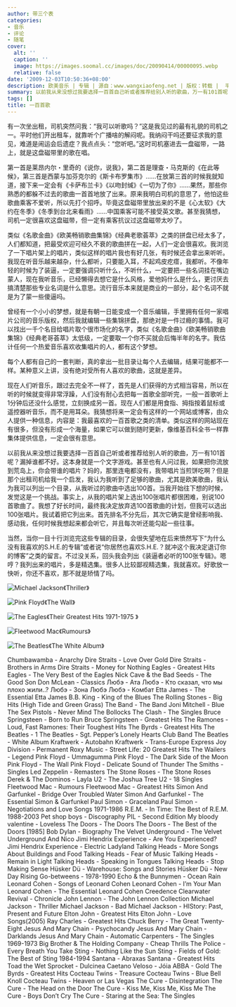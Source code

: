 ```yaml
---
author: 带三个表
categories:
- 音乐
- 评论
- 随笔
cover:
  alt: ''
  caption: ''
  image: https://images.soomal.cc/images/doc/20090414/00000095.webp
  relative: false
date: '2009-12-03T10:50:36+08:00'
description: 欧美音乐 | 专辑 | 源自：www.wangxiaofeng.net | 版权：转载 |  平均/总评分：09.71/68
summary: 以前我从来没想过我要选择一百首自己听或者推荐给别人听的歌曲，万一有101首呢？漏掉谁都不好。这本身就是一个文字游戏。甚至也有人问过我，如果把你流放到荒岛上，你会带谁的唱片？妈的，那里连电都没有，我带唱片当煎饼吃啊？但是那个出租司机给我一个启发，我认为我听到了足够的歌曲，尤其是欧美歌曲，我认为我可以列出一个目录，从我听过的歌曲中选出100首。
tags: []
title: 一百首歌
---
```


有一次坐出租，司机突然问我：“我可以听歌吗？”这是我见过的最有礼貌的司机之一。平时他们开出租车，就靠听个广播啥的解闷呢。我纳闷干吗还要征求我的意见，难道是闹运会后遗症？我点点头：“您听吧。”这时司机塞进去一盘磁带，一路上，就是这盘磁带里的歌在唱。



第一首是莱昂内尔・里奇的《说你，说我》，第二首是理查・马克斯的《在此等候》，第三首是西蒙与加芬克尔的《斯卡布罗集市》……在放第三首的时候我就知道，接下来一定会有《卡萨布兰卡》《以吻封缄》《一切为了你》……果然，那些你熟悉的都躲不过去的歌曲一首首地放了出来。原来我明白司机的意思了，他怕这些歌曲乘客不爱听，所以先打个招呼。毕竟这盘磁带里放出来的不是《心太软》《大约在冬季》《冬季到台北来看雨》……中国乘客可能不接受英文歌。甚至我猜想，司机一定很喜欢这盘磁带，但一定有乘客抗议过这盘磁带太吵了。



类似《名歌金曲》《欧美畅销歌曲集锦》《经典老歌荟萃》之类的拼盘已经太多了，人们都知道，把最受欢迎可经久不衰的歌曲拼在一起，人们一定会很喜欢。我浏览了一下唱片架上的唱片，类似这样的唱片我也有好几张，有时候还会拿出来听听。我现在听音乐越来越杂，什么都听，只要能入耳，不起鸡皮疙瘩，我都听。不像年轻的时候为了装逼，一定要强调只听什么，不听什么，一定要把一些名词挂在嘴边蒙人，现在我听音乐，已经懒得去想它是什么风格，爱他妈什么是什么，更讨厌去搞清楚那些专业名词是什么意思。流行音乐本来就是商业的一部分，起个名词不就是为了蒙一些傻逼吗。



曾经有一个小小的梦想，就是有朝一日能变成一个音乐编辑，手里拥有任何一家唱片公司的音乐版权，然后我就编辑一些集锦拼盘，那绝对是一件过瘾的事情。我可以找出一千个名目给唱片取个很市场化的名字，类似《名歌金曲》《欧美畅销歌曲集锦》《经典老哥荟萃》太低级，一定要取一个你不买就会后悔半年的名字。我估计任何一个热爱音乐喜欢收集唱片的人，都有这个梦想。



每个人都有自己的一套判断，真的拿出一批目录让每个人去编辑，结果可能都不一样。某种意义上讲，没有绝对受所有人喜欢的歌曲，这就是差异。



现在人们听音乐，跟过去完全不一样了，首先是人们获得的方式相当容易，所以在听的时候就变得非常浮躁，人们没有耐心去把每一首歌全部听完，一般一首歌听上1分钟后还没什么感觉，立刻换成另一首。现在人们都是用食指、拇指按着鼠标或遥控器听音乐，而不是用耳朵。我猜想将来一定会有这样的一个网站或博客，由众人提供一种信息，内容是：我最喜欢的一百首歌之类的清单。类似这样的网站现在有很多，但没有形成一个海量，如果它可以做到随时更新，像维基百科全书一样靠集体提供信息，一定会很有意思。



以前我从来没想过我要选择一百首自己听或者推荐给别人听的歌曲，万一有101首呢？漏掉谁都不好。这本身就是一个文字游戏。甚至也有人问过我，如果把你流放到荒岛上，你会带谁的唱片？妈的，那里连电都没有，我带唱片当煎饼吃啊？但是那个出租司机给我一个启发，我认为我听到了足够的歌曲，尤其是欧美歌曲，我认为我可以列出一个目录，从我听过的歌曲中选出100首。当我开始往下想的时候，发觉这是一个挑战。事实上，从我的唱片架上选出100张唱片都很困难，别说100首歌曲了。我想了好长时间，最终我决定放弃选100首歌曲的计划，但我可以选出100张唱片。我试着把它列出来。首先排名不分先后，其次它确实是曾经影响我、感动我，任何时候我想起来都会听它，并且每次听还能勾起一些往事。



当然，当你一目十行浏览完这些专辑的目录，会很失望地在后来愤然写下“为什么没有我喜欢的S.H.E.的专辑”或者说“你居然也喜欢S.H.E.？就冲这个我决定退订你的博客”之类的留言。不过没关系，回头我会列出《装逼者必听的100张专辑》。嗯哼？我列出来的唱片，多是精选集。很多人比较鄙视精选集，我就喜欢。好歌放一快听，你还不喜欢，那不就是矫情了吗。



![Michael Jackson《Thriller》](https://images.soomal.cc/images/doc/20090414/00000094.webp)



![Pink Floyd《The Wall》](https://images.soomal.cc/images/doc/20090414/00000095.webp)



![The Eagles《Their Greatest Hits 1971-1975 》](https://images.soomal.cc/images/doc/20090414/00000093.webp)



![Fleetwood Mac《Rumours》](https://images.soomal.cc/images/doc/20090414/00000098.webp)



![The Beatles《The White Album》](https://images.soomal.cc/images/doc/20090414/00000099.webp)







Chumbawamba - Anarchy
Dire Straits - Love Over Gold
Dire Straits - Brothers in Arms
Dire Straits - Money for Nothing
Eagles - Greatest Hits
Eagles - The Very Best of the Eagles
Nick Cave & the Bad Seeds - The Good Son
Don McLean - Classics
Любэ - Ата
Любэ - Кто сказал, что мы плохо жили..?
Любэ - Зона Любэ
Любэ - Комбат
Etta James - The Essential Etta James
B.B. King - King of the Blues
The Rolling Stones - Big Hits (High Tide and Green Grass)
The Band - The Band
Joni Mitchell - Blue
The Sex Pistols - Never Mind The Bollocks
The Clash - The Singles
Bruce Springsteen - Born to Run
Bruce Springsteen - Greatest Hits
The Ramones - Loud, Fast Ramones: Their Toughest Hits
The Byrds - Greatest Hits
The Beatles - 1
The Beatles - Sgt. Pepper’s Lonely Hearts Club Band
The Beatles - White Album
Kraftwerk - Autobahn
Kraftwerk - Trans-Europe Express
Joy Division - Permanent
Roxy Music - Street Life: 20 Greatest Hits
The Wailers - Legend
Pink Floyd - Ummagumma
Pink Floyd - The Dark Side of the Moon
Pink Floyd - The Wall
Pink Floyd - Delicate Sound of Thunder
The Smiths - Singles
Led Zeppelin - Remasters
The Stone Roses - The Stone Roses
Derek & The Dominos - Layla
U2 - The Joshua Tree
U2 - 18 Singles
Fleetwood Mac - Rumours
Fleetwood Mac - Greatest Hits
Simon And Garfunkel - Bridge Over Troubled Water
Simon And Garfunkel - The Essential Simon & Garfunkel
Paul Simon - Graceland
Paul Simon - Negotiations and Love Songs 1971-1986
R.E.M. - In Time: The Best of R.E.M. 1988-2003
Pet shop boys - Discography
PIL - Second Edition
My bloody valentine - Loveless
The Doors - The Doors
The Doors - The Best of the Doors [1985]
Bob Dylan - Biography
The Velvet Underground - The Velvet Underground And Nico
Jimi Hendrix Experience - Are You Experienced?
Jimi Hendrix Experience - Electric Ladyland
Talking Heads - More Songs About Buildings and Food
Talking Heads - Fear of Music
Talking Heads - Remain in Light
Talking Heads - Speaking in Tongues
Talking Heads - Stop Making Sense
Hüsker Dü - Warehouse: Songs and Stories
Hüsker Dü - New Day Rising
Go-betweens - 1978-1990
Echo & the Bunnymen - Ocean Rain
Leonard Cohen - Songs of Leonard Cohen
Leonard Cohen - I’m Your Man
Leonard Cohen - The Essential Leonard Cohen
Creedence Clearwater Revival - Chronicle
John Lennon - The John Lennon Collection
Michael Jackson - Thriller
Michael Jackson - Bad
Michael Jackson - HIStory: Past, Present and Future
Elton John - Greatest Hits
Elton John - Love Songs(2005)
Ray Charles - Greatest Hits
Chuck Berry - The Great Twenty-Eight
Jesus And Mary Chain - Psychocandy
Jesus And Mary Chain - Darklands
Jesus And Mary Chain - Automatic
Carpenters - The Singles 1969-1973
Big Brother & The Holding Company - Cheap Thrills
The Police - Every Breath You Take
Sting - Nothing Like the Sun
Sting - Fields of Gold: The Best of Sting 1984-1994
Santana - Abraxas
Santana - Greatest Hits
Toad the Wet Sprocket - Dulcinea
Caetano Veloso - Jóia
ABBA - Gold
The Byrds - Greatest Hits
Cocteau Twins - Treasure
Cocteau Twins - Blue Bell Knoll
Cocteau Twins - Heaven or Las Vegas
The Cure - Disintegration
The Cure - The Head on the Door
The Cure - Kiss Me, Kiss Me, Kiss Me
The Cure - Boys Don’t Cry
The Cure - Staring at the Sea: The Singles